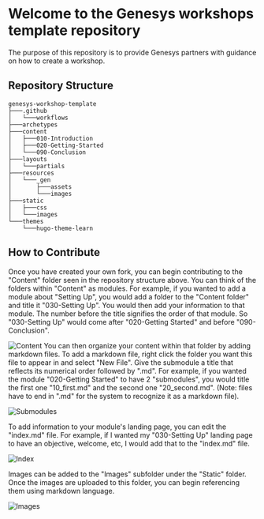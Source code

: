 # Welcome to the Genesys workshops template repository

The purpose of this repository is to provide Genesys partners with guidance on how to create a workshop.

## Repository Structure
```
genesys-workshop-template
├───.github
│   └───workflows
├───archetypes
├───content
│   ├───010-Introduction
│   ├───020-Getting-Started
│   └───090-Conclusion
├───layouts
│   └───partials
├───resources
│   └───_gen
│       ├───assets
│       └───images
├───static
│   ├───css
│   └───images
└───themes
    └───hugo-theme-learn
 ```
## How to Contribute 

Once you have created your own fork, you can begin contributing to the "Content" folder seen in the repository structure above. You can think of the folders within "Content" as modules. For example, if you wanted to add a module about "Setting Up", you would add a folder to the "Content folder" and title it "030-Setting Up". You would then add your information to that module. The number before the title signifies the order of that module. So "030-Setting Up" would come after "020-Getting Started" and before "090-Conclusion". 


![Content](https://user-images.githubusercontent.com/101136030/176939994-2d754875-7924-49fc-bf14-000b64bc00df.jpg)
You can then organize your content within that folder by adding markdown files. To add a markdown file, right click the folder you want this file to appear in and select "New File". Give the submodule a title that reflects its numerical order followed by ".md". For example, if you wanted the module "020-Getting Started" to have 2 "submodules", you would title the first one  "10_first.md" and the second one "20_second.md". (Note: files have to end in ".md" for the system to recognize it as a markdown file).

![Submodules](https://user-images.githubusercontent.com/101136030/175968183-f93d1cab-7b62-42ce-a023-a283d3e32b13.jpg)

To add information to your module's landing page, you can edit the "index.md" file. For example, if I wanted my "030-Setting Up" landing page to have an objective, welcome, etc, I would add that to the "index.md" file.

![Index](https://user-images.githubusercontent.com/101136030/176941800-04b0b2ff-61e4-40c8-bf7c-07cb70923c73.jpg)

Images can be added to the "Images" subfolder under the "Static" folder. Once the images are uploaded to this folder, you can begin referencing them using markdown language.

![Images](https://user-images.githubusercontent.com/101136030/176941904-52a06bc6-051a-48b9-be36-a33e2e60d9b1.jpg)
